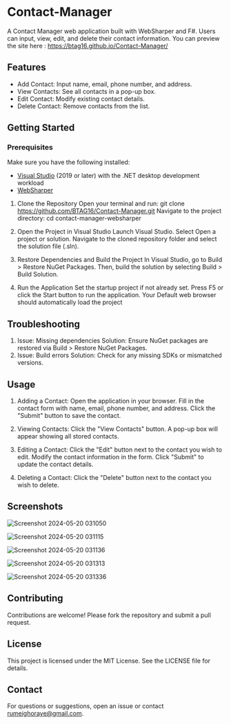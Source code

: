 # Contact-Manager
A Contact Manager web application built with WebSharper and F#. Users can input, view, edit, and delete their contact information.
You can preview the site here : https://btag16.github.io/Contact-Manager/

## Features

- Add Contact: Input name, email, phone number, and address.
- View Contacts: See all contacts in a pop-up box.
- Edit Contact: Modify existing contact details.
- Delete Contact: Remove contacts from the list.

## Getting Started

### Prerequisites
Make sure you have the following installed:

- [Visual Studio](https://visualstudio.microsoft.com/) (2019 or later) with the .NET desktop development workload
- [WebSharper](https://websharper.com/downloads)

1. Clone the Repository
   Open your terminal and run:
      git clone https://github.com/BTAG16/Contact-Manager.git
   Navigate to the project directory:
      cd contact-manager-websharper
    
2. Open the Project in Visual Studio
    Launch Visual Studio.
    Select Open a project or solution.
    Navigate to the cloned repository folder and select the solution file (.sln).

3. Restore Dependencies and Build the Project
    In Visual Studio, go to Build > Restore NuGet Packages.
    Then, build the solution by selecting Build > Build Solution.
   
4. Run the Application
    Set the startup project if not already set.
    Press F5 or click the Start button to run the application.
    Your Default web browser should automatically load the project

   
## Troubleshooting
1. Issue: Missing dependencies
  Solution: Ensure NuGet packages are restored via Build > Restore NuGet Packages.
2. Issue: Build errors
  Solution: Check for any missing SDKs or mismatched versions.

  
## Usage
1.  Adding a Contact:
    Open the application in your browser.
    Fill in the contact form with name, email, phone number, and address.
    Click the "Submit" button to save the contact.
    
2.  Viewing Contacts:
    Click the "View Contacts" button.
    A pop-up box will appear showing all stored contacts.
    
3.  Editing a Contact:
    Click the "Edit" button next to the contact you wish to edit.
    Modify the contact information in the form.
    Click "Submit" to update the contact details.
    
4.  Deleting a Contact:
    Click the "Delete" button next to the contact you wish to delete.
    
## Screenshots
![Screenshot 2024-05-20 031050](https://github.com/BTAG16/Contact-Manager/assets/128963075/58c6fc74-561f-48e1-95f9-9900df73823c)

![Screenshot 2024-05-20 031115](https://github.com/BTAG16/Contact-Manager/assets/128963075/d63f6d5a-2e5f-4352-a4e3-64addafdc465)

![Screenshot 2024-05-20 031136](https://github.com/BTAG16/Contact-Manager/assets/128963075/ef8e76c7-c2fb-4f04-ad65-3f5110e5ab7a)

![Screenshot 2024-05-20 031313](https://github.com/BTAG16/Contact-Manager/assets/128963075/47b1aab8-aab2-46d3-b535-a4b185230c1b)

![Screenshot 2024-05-20 031336](https://github.com/BTAG16/Contact-Manager/assets/128963075/7fe064f7-e157-4868-a529-bf725db8f650)

## Contributing
  Contributions are welcome! Please fork the repository and submit a pull request.

## License
  This project is licensed under the MIT License. See the LICENSE file for details.

## Contact
  For questions or suggestions, open an issue or contact rumeighoraye@gmail.com.
